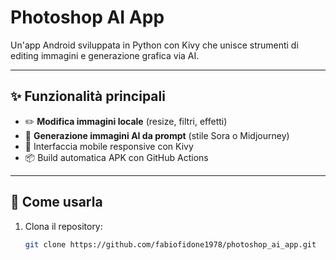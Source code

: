 # Photoshop AI App

Un'app Android sviluppata in Python con Kivy che unisce strumenti di editing immagini e generazione grafica via AI.

---

## ✨ Funzionalità principali

- ✏️ **Modifica immagini locale** (resize, filtri, effetti)
- 🧠 **Generazione immagini AI da prompt** (stile Sora o Midjourney)
- 📱 Interfaccia mobile responsive con Kivy
- 📦 Build automatica APK con GitHub Actions

---

## 🚀 Come usarla

1. Clona il repository:
   ```bash
   git clone https://github.com/fabiofidone1978/photoshop_ai_app.git
